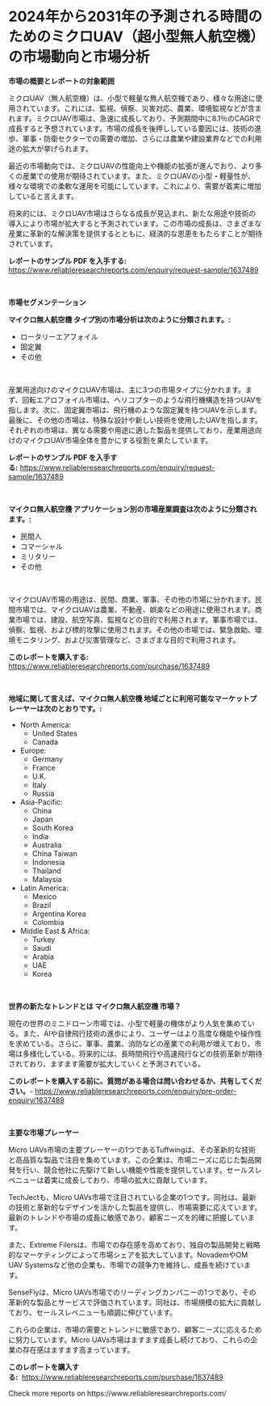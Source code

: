 <p><h1>2024年から2031年の予測される時間のためのミクロUAV（超小型無人航空機）の市場動向と市場分析</h1></p><p><strong>市場の概要とレポートの対象範囲</strong></p>
<p><p>ミクロUAV（無人航空機）は、小型で軽量な無人航空機であり、様々な用途に使用されています。これには、監視、偵察、災害対応、農業、環境監視などが含まれます。ミクロUAV市場は、急速に成長しており、予測期間中に8.1％のCAGRで成長すると予想されています。市場の成長を後押ししている要因には、技術の進歩、軍事・防衛セクターでの需要の増加、さらには農業や建設業界などでの利用途の拡大が挙げられます。</p><p>最近の市場動向では、ミクロUAVの性能向上や機能の拡張が進んでおり、より多くの産業での使用が期待されています。また、ミクロUAVの小型・軽量性が、様々な環境での柔軟な運用を可能にしています。これにより、需要が着実に増加していると言えます。</p><p>将来的には、ミクロUAV市場はさらなる成長が見込まれ、新たな用途や技術の導入により市場が拡大すると予測されています。この市場の成長は、さまざまな産業に革新的な解決策を提供するとともに、経済的な恩恵をもたらすことが期待されています。</p></p>
<p><strong>レポートのサンプル PDF を入手する:</strong> <a href="https://www.reliableresearchreports.com/enquiry/request-sample/1637489">https://www.reliableresearchreports.com/enquiry/request-sample/1637489</a></p>
<p>&nbsp;</p>
<p><strong>市場セグメンテーション</strong></p>
<p><strong>マイクロ無人航空機 タイプ別の市場分析は次のように分類されます。:</strong></p>
<p><ul><li>ロータリーエアフォイル</li><li>固定翼</li><li>その他</li></ul></p>
<p>&nbsp;</p>
<p><p>産業用途向けのマイクロUAV市場は、主に3つの市場タイプに分かれます。まず、回転エアロフォイル市場は、ヘリコプターのような飛行機構造を持つUAVを指します。次に、固定翼市場は、飛行機のような固定翼を持つUAVを示します。最後に、その他の市場は、特殊な設計や新しい技術を使用したUAVを指します。それぞれの市場は、異なる需要や用途に適した製品を提供しており、産業用途向けのマイクロUAV市場全体を豊かにする役割を果たしています。</p></p>
<p><strong>レポートのサンプル PDF を入手する:</strong>&nbsp;<a href="https://www.reliableresearchreports.com/enquiry/request-sample/1637489">https://www.reliableresearchreports.com/enquiry/request-sample/1637489</a></p>
<p>&nbsp;</p>
<p><strong> マイクロ無人航空機 アプリケーション別の市場産業調査は次のように分類されます。:</strong></p>
<p><ul><li>民間人</li><li>コマーシャル</li><li>ミリタリー</li><li>その他</li></ul></p>
<p>&nbsp;</p>
<p><p>マイクロUAV市場の用途は、民間、商業、軍事、その他の市場に分かれます。民間市場では、マイクロUAVは農業、不動産、娯楽などの用途に使用されます。商業市場では、建設、航空写真、監視などの目的で利用されます。軍事市場では、偵察、監視、および標的攻撃に使用されます。その他の市場では、緊急救助、環境モニタリング、および災害管理など、さまざまな目的で利用されます。</p></p>
<p><strong>このレポートを購入する:</strong>&nbsp; <a href="https://www.reliableresearchreports.com/purchase/1637489">https://www.reliableresearchreports.com/purchase/1637489</a></p>
<p>&nbsp;</p>
<p><strong>地域に関して言えば、マイクロ無人航空機 地域ごとに利用可能なマーケットプレーヤーは次のとおりです。:</strong></p>
<p><ul>
    <li>
        North America:
        <ul>
            <li>United States</li>
            <li>Canada</li>
        </ul>
    </li>
    <li>
        Europe:
        <ul>
            <li>Germany</li>
            <li>France</li>
            <li>U.K.</li>
            <li>Italy</li>
            <li>Russia</li>
        </ul>
    </li>
    <li>
        Asia-Pacific:
        <ul>
            <li>China</li>
            <li>Japan</li>
            <li>South Korea</li>
            <li>India</li>
            <li>Australia</li>
            <li>China Taiwan</li>
            <li>Indonesia</li>
            <li>Thailand</li>
            <li>Malaysia</li>
        </ul>
    </li>
    <li>
        Latin America:
        <ul>
            <li>Mexico</li>
            <li>Brazil</li>
            <li>Argentina Korea</li>
            <li>Colombia</li>
        </ul>
    </li>
    <li>
        Middle East & Africa:
        <ul>
            <li>Turkey</li>
            <li>Saudi</li>
            <li>Arabia</li>
            <li>UAE</li>
            <li>Korea</li>
        </ul>
    </li>
    </ul></p>
<p>&nbsp;</p>
<p><strong>世界の新たなトレンドとは マイクロ無人航空機 市場？</strong></p>
<p><p>現在の世界のミニドローン市場では、小型で軽量の機体がより人気を集めている。また、AIや自律飛行技術の進歩により、ユーザーはより高度な機能や操作性を求めている。さらに、軍事、農業、消防などの産業での利用が増えており、市場は多様化している。将来的には、長時間飛行や高速飛行などの技術革新が期待されており、ますます需要が拡大していくと予測されている。</p></p>
<p><strong>このレポートを購入する前に、質問がある場合は問い合わせるか、共有してください。</strong>- <a href="https://www.reliableresearchreports.com/enquiry/pre-order-enquiry/1637489">https://www.reliableresearchreports.com/enquiry/pre-order-enquiry/1637489</a></p>
<p>&nbsp;</p>
<p><strong>主要な市場プレーヤー</strong></p>
<p><p>Micro UAVs市場の主要プレーヤーの1つであるTuffwingは、その革新的な技術と高品質な製品で注目を集めています。この企業は、市場ニーズに応じた製品開発を行い、競合他社に先駆けて新しい機能や性能を提供しています。セールスレベニューは着実に成長しており、市場の拡大に貢献しています。</p><p>TechJectも、Micro UAVs市場で注目されている企業の1つです。同社は、最新の技術と革新的なデザインを活かした製品を提供し、市場需要に応えています。最新のトレンドや市場の成長に敏感であり、顧客ニーズを的確に把握しています。</p><p>また、Extreme Filersは、市場での存在感を高めており、独自の製品開発と戦略的なマーケティングによって市場シェアを拡大しています。NovademやOM UAV Systemsなど他の企業も、市場での競争力を維持し、成長を続けています。</p><p>SenseFlyは、Micro UAVs市場でのリーディングカンパニーの1つであり、その革新的な製品とサービスで評価されています。同社は、市場規模の拡大に貢献しており、セールスレベニューも順調に伸びています。</p><p>これらの企業は、市場の需要とトレンドに敏感であり、顧客ニーズに応えるために努力しています。Micro UAVs市場はますます成長し続けており、これらの企業の存在感はますます高まっています。</p></p>
<p><strong>このレポートを購入する:</strong>&nbsp;&nbsp;<a href="https://www.reliableresearchreports.com/purchase/1637489">https://www.reliableresearchreports.com/purchase/1637489</a></p>
<p>Check more reports on https://www.reliableresearchreports.com/</p>